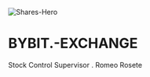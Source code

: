 ![Shares-Hero](https://github.com/Stock-control-supervisors/BYBIT.-EXCHANGE/assets/110788242/635c9907-7783-4f23-bf5c-3d2b8f0e6bd5)
# BYBIT.-EXCHANGE
Stock Control Supervisor . Romeo Rosete
